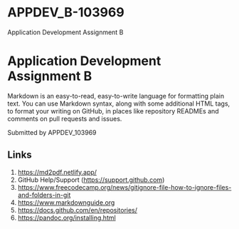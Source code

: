 # APPDEV_B-103969
Application Development Assignment B
# Application Development Assignment B

Markdown is an easy-to-read, easy-to-write language for formatting plain text.
You can use Markdown syntax, along with some additional HTML tags,
to format your writing on GitHub,
in places like repository READMEs and comments on pull requests and issues.

Submitted by APPDEV_103969

## Links

1. https://md2pdf.netlify.app/
2. GitHub Help/Support (https://support.github.com)
3. https://www.freecodecamp.org/news/gitignore-file-how-to-ignore-files-and-folders-in-git
4. https://www.markdownguide.org
5. https://docs.github.com/en/repositories/ 
6. https://pandoc.org/installing.html 
